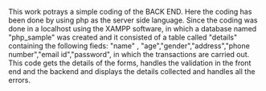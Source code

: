 This work potrays a simple coding of the BACK END.
Here the coding has been done by using php as the server side language.
Since the coding was done in a localhost using the XAMPP software, in which a database named "php_sample" was created and it consisted of a table called "details" containing the following fieds: "name" , "age","gender","address","phone number","email id","password", in which the transactions are carried out.
This code gets the details of the forms, handles the validation in the front end and the backend and displays the details collected and handles all the errors.
